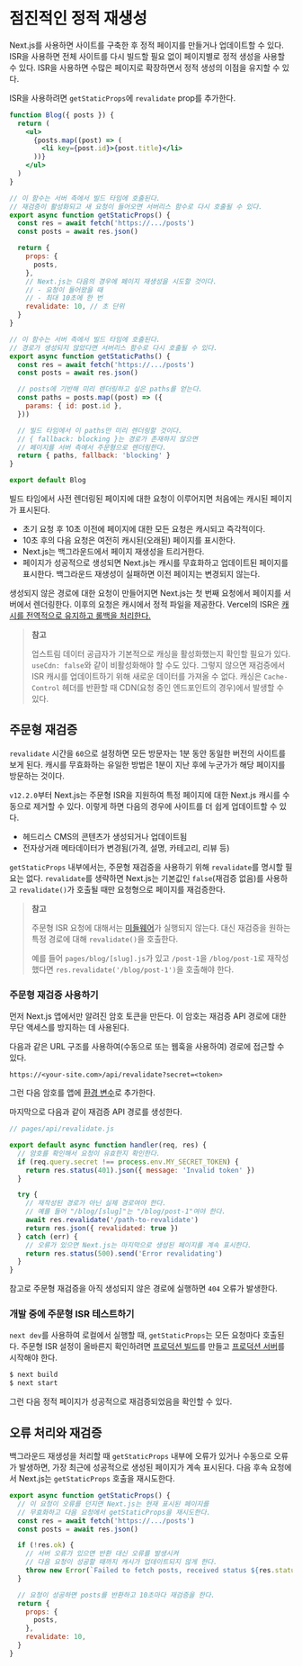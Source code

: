 # 점진적인 정적 재생성

Next.js를 사용하면 사이트를 구축한 후 정적 페이지를 만들거나 업데이트할 수 있다. ISR을 사용하면 전체 사이트를 다시 빌드할 필요 없이 페이지별로 정적 생성을 사용할 수 있다. ISR을 사용하면 수많은 페이지로 확장하면서 정적 생성의 이점을 유지할 수 있다.

ISR을 사용하려면 `getStaticProps`에 `revalidate` prop를 추가한다.

```jsx
function Blog({ posts }) {
  return (
    <ul>
      {posts.map((post) => (
        <li key={post.id}>{post.title}</li>
      ))}
    </ul>
  )
}

// 이 함수는 서버 측에서 빌드 타임에 호출된다.
// 재검증이 활성화되고 새 요청이 들어오면 서버리스 함수로 다시 호출될 수 있다.
export async function getStaticProps() {
  const res = await fetch('https://.../posts')
  const posts = await res.json()

  return {
    props: {
      posts,
    },
    // Next.js는 다음의 경우에 페이지 재생성을 시도할 것이다.
    // - 요청이 들어왔을 때
    // - 최대 10초에 한 번
    revalidate: 10, // 초 단위
  }
}

// 이 함수는 서버 측에서 빌드 타임에 호출된다.
// 경로가 생성되지 않았다면 서버리스 함수로 다시 호출될 수 있다.
export async function getStaticPaths() {
  const res = await fetch('https://.../posts')
  const posts = await res.json()

  // posts에 기반해 미리 렌더링하고 싶은 paths를 얻는다.
  const paths = posts.map((post) => ({
    params: { id: post.id },
  }))

  // 빌드 타임에서 이 paths만 미리 렌더링할 것이다.
  // { fallback: blocking }는 경로가 존재하지 않으면
  // 페이지를 서버 측에서 주문형으로 렌더링한다.
  return { paths, fallback: 'blocking' }
}

export default Blog
```

빌드 타임에서 사전 렌더링된 페이지에 대한 요청이 이루어지면 처음에는 캐시된 페이지가 표시된다.

- 초기 요청 후 10초 이전에 페이지에 대한 모든 요청은 캐시되고 즉각적이다.
- 10초 후의 다음 요청은 여전히 캐시된(오래된) 페이지를 표시한다.
- Next.js는 백그라운드에서 페이지 재생성을 트리거한다.
- 페이지가 성공적으로 생성되면 Next.js는 캐시를 무효화하고 업데이트된 페이지를 표시한다. 백그라운드 재생성이 실패하면 이전 페이지는 변경되지 않는다.

생성되지 않은 경로에 대한 요청이 만들어지면 Next.js는 첫 번째 요청에서 페이지를 서버에서 렌더링한다. 이후의 요청은 캐시에서 정적 파일을 제공한다. Vercel의 ISR은 [캐시를 전역적으로 유지하고 롤백을 처리한다.](https://vercel.com/docs/concepts/next.js/incremental-static-regeneration)

> **참고**
>
> 업스트림 데이터 공급자가 기본적으로 캐싱을 활성화했는지 확인할 필요가 있다. `useCdn: false`와 같이 비활성화해야 할 수도 있다. 그렇지 않으면 재검증에서 ISR 캐시를 업데이트하기 위해 새로운 데이터를 가져올 수 없다. 캐싱은 `Cache-Control` 헤더를 반환할 때 CDN(요청 중인 엔드포인트의 경우)에서 발생할 수 있다.

## 주문형 재검증

`revalidate` 시간을 `60`으로 설정하면 모든 방문자는 1분 동안 동일한 버전의 사이트를 보게 된다. 캐시를 무효화하는 유일한 방법은 1분이 지난 후에 누군가가 해당 페이지를 방문하는 것이다.

`v12.2.0`부터 Next.js는 주문형 ISR을 지원하여 특정 페이지에 대한 Next.js 캐시를 수동으로 제거할 수 있다. 이렇게 하면 다음의 경우에 사이트를 더 쉽게 업데이트할 수 있다.

- 헤드리스 CMS의 콘텐츠가 생성되거나 업데이트됨
- 전자상거래 메타데이터가 변경됨(가격, 설명, 카테고리, 리뷰 등)

`getStaticProps` 내부에서는, 주문형 재검증을 사용하기 위해 `revalidate`를 명시할 필요는 없다. `revalidate`를 생략하면 Next.js는 기본값인 `false`(재검증 없음)를 사용하고 `revalidate()`가 호출될 때만 요청형으로 페이지를 재검증한다.

> **참고**
>
> 주문형 ISR 요청에 대해서는 [미들웨어](https://nextjs.org/docs/advanced-features/middleware)가 실행되지 않는다. 대신 재검증을 원하는 특정 경로에 대해 `revalidate()`을 호출한다.
>
> 예를 들어 `pages/blog/[slug].js`가 있고 `/post-1`을 `/blog/post-1`로 재작성했다면 `res.revalidate('/blog/post-1')`을 호출해야 한다.

### 주문형 재검증 사용하기

먼저 Next.js 앱에서만 알려진 암호 토큰을 만든다. 이 암호는 재검증 API 경로에 대한 무단 액세스를 방지하는 데 사용된다. 

다음과 같은 URL 구조를 사용하여(수동으로 또는 웹훅을 사용하여) 경로에 접근할 수 있다.

```
https://<your-site.com>/api/revalidate?secret=<token>
```

그런 다음 암호를 앱에 [환경 변수](../환경-변수.md)로 추가한다.

마지막으로 다음과 같이 재검증 API 경로를 생성한다.

```jsx
// pages/api/revalidate.js

export default async function handler(req, res) {
  // 암호를 확인해서 요청이 유효한지 확인한다.
  if (req.query.secret !== process.env.MY_SECRET_TOKEN) {
    return res.status(401).json({ message: 'Invalid token' })
  }

  try {
    // 재작성된 경로가 아닌 실제 경로여야 한다.
    // 예를 들어 "/blog/[slug]"는 "/blog/post-1"여야 한다.
    await res.revalidate('/path-to-revalidate')
    return res.json({ revalidated: true })
  } catch (err) {
    // 오류가 있으면 Next.js는 마지막으로 생성된 페이지를 계속 표시한다.
    return res.status(500).send('Error revalidating')
  }
}
```

참고로 주문형 재검증을 아직 생성되지 않은 경로에 실행하면 `404` 오류가 발생한다.

### 개발 중에 주문형 ISR 테스트하기

`next dev`를 사용하여 로컬에서 실행할 때, `getStaticProps`는 모든 요청마다 호출된다. 주문형 ISR 설정이 올바른지 확인하려면 [프로덕션 빌드](https://nextjs.org/docs/api-reference/cli#build)를 만들고 [프로덕션 서버](https://nextjs.org/docs/api-reference/cli#production)를 시작해야 한다.

```bash
$ next build
$ next start
```

그런 다음 정적 페이지가 성공적으로 재검증되었음을 확인할 수 있다.

## 오류 처리와 재검증

백그라운드 재생성을 처리할 때 `getStaticProps` 내부에 오류가 있거나 수동으로 오류가 발생하면, 가장 최근에 성공적으로 생성된 페이지가 계속 표시된다. 다음 후속 요청에서 Next.js는 `getStaticProps` 호출을 재시도한다.

```jsx
export async function getStaticProps() {
  // 이 요청이 오류를 던지면 Next.js는 현재 표시된 페이지를
  // 무효화하고 다음 요청에서 getStaticProps을 재시도한다.
  const res = await fetch('https://.../posts')
  const posts = await res.json()

  if (!res.ok) {
    // 서버 오류가 있으면 반환 대신 오류를 발생시켜
    // 다음 요청이 성공할 때까지 캐시가 업데이트되지 않게 한다.
    throw new Error(`Failed to fetch posts, received status ${res.status}`)
  }

  // 요청이 성공하면 posts를 반환하고 10초마다 재검증을 한다.
  return {
    props: {
      posts,
    },
    revalidate: 10,
  }
}
```